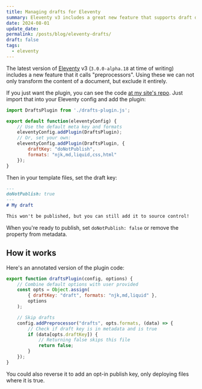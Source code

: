 ```yaml
---
title: Managing drafts for Eleventy
summary: Eleventy v3 includes a great new feature that supports draft documents
date: 2024-08-01
update_date: 
permalink: /posts/blog/eleventy-drafts/
draft: false
tags:
  - eleventy
---
```

The latest version of [Eleventy](https://www.11ty.dev/) v3 (`3.0.0-alpha.18` at time of writing) includes a new feature that it calls "preprocessors". Using these we can not only transform the content of a document, but exclude it entirely.

If you just want the plugin, you can see the code [at my site's repo](https://github.com/nathonius/11ty-site/blob/main/build/drafts-plugin.js). Just import that into your Eleventy config and add the plugin:

```js ; .eleventy.js
import DraftsPlugin from './drafts-plugin.js';

export default function(eleventyConfig) {
	// Use the default meta key and formats
	eleventyConfig.addPlugin(DraftsPlugin);
	// Or, set your own:
	eleventyConfig.addPlugin(DraftsPlugin, {
		draftKey: "doNotPublish",
		formats: "njk,md,liquid,css,html"
	});
}
```

Then in your template files, set the draft key:

```markdown
---
doNotPublish: true
---
# My draft

This won't be published, but you can still add it to source control!
```

When you're ready to publish, set `doNotPublish: false` or remove the property from metadata.

## How it works

Here's an annotated version of the plugin code:

```js ; drafts-plugin.js
export function draftsPlugin(config, options) {
	// Combine default options with user provided
	const opts = Object.assign(
		{ draftKey: "draft", formats: "njk,md,liquid" },
		options
	);

	// Skip drafts
	config.addPreprocessor("drafts", opts.formats, (data) => {
		// Check if draft key is in metadata and is true
		if (data[opts.draftKey]) {
			// Returning false skips this file
		    return false;
	    }
	});
}
```

You could also reverse it to add an opt-in publish key, only deploying files where it is true.